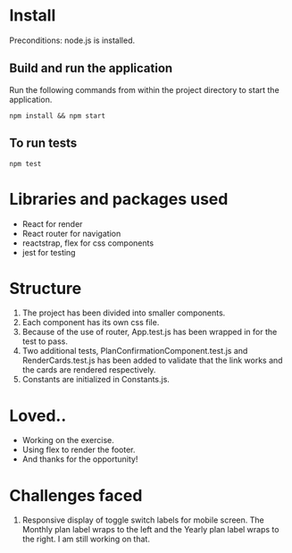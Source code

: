 # Install
Preconditions: node.js is installed.

## Build and run the application
Run the following commands from within the project directory to start the application.

`
npm install && npm start
`

## To run tests

`npm test`

# Libraries and packages used
* React for render
* React router for navigation
* reactstrap, flex for css components
* jest for testing

# Structure

1. The project has been divided into smaller components.
2. Each component has its own css file.
3. Because of the use of router, App.test.js has been wrapped in <MemoryRouter /> for the test to pass.
4. Two additional tests, PlanConfirmationComponent.test.js and RenderCards.test.js has been added to validate that the link works and the cards are rendered respectively.
5. Constants are initialized in Constants.js.

# Loved..
* Working on the exercise.
* Using flex to render the footer.
* And thanks for the opportunity!

# Challenges faced
1. Responsive display of toggle switch labels for mobile screen. The Monthly plan label wraps to the left and the Yearly plan label wraps to the right. I am still working on that.





